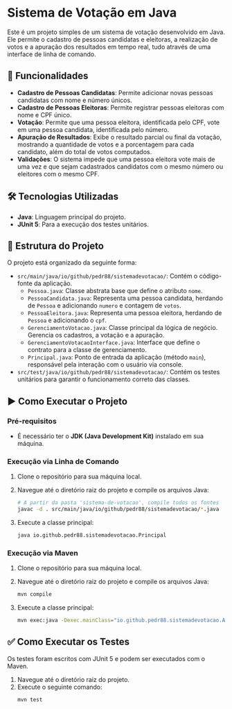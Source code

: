 # Sistema de Votação em Java

Este é um projeto simples de um sistema de votação desenvolvido em Java. Ele permite o cadastro de pessoas candidatas e eleitoras, a realização de votos e a apuração dos resultados em tempo real, tudo através de uma interface de linha de comando.

## 🚀 Funcionalidades

-   **Cadastro de Pessoas Candidatas**: Permite adicionar novas pessoas candidatas com nome e número únicos.
-   **Cadastro de Pessoas Eleitoras**: Permite registrar pessoas eleitoras com nome e CPF único.
-   **Votação**: Permite que uma pessoa eleitora, identificada pelo CPF, vote em uma pessoa candidata, identificada pelo número.
-   **Apuração de Resultados**: Exibe o resultado parcial ou final da votação, mostrando a quantidade de votos e a porcentagem para cada candidato, além do total de votos computados.
-   **Validações**: O sistema impede que uma pessoa eleitora vote mais de uma vez e que sejam cadastrados candidatos com o mesmo número ou eleitores com o mesmo CPF.

## 🛠️ Tecnologias Utilizadas

-   **Java**: Linguagem principal do projeto.
-   **JUnit 5**: Para a execução dos testes unitários.

## 📂 Estrutura do Projeto

O projeto está organizado da seguinte forma:

-   `src/main/java/io/github/pedr88/sistemadevotacao/`: Contém o código-fonte da aplicação.
    -   `Pessoa.java`: Classe abstrata base que define o atributo `nome`.
    -   `PessoaCandidata.java`: Representa uma pessoa candidata, herdando de `Pessoa` e adicionando `numero` e contagem de `votos`.
    -   `PessoaEleitora.java`: Representa uma pessoa eleitora, herdando de `Pessoa` e adicionando o `cpf`.
    -   `GerenciamentoVotacao.java`: Classe principal da lógica de negócio. Gerencia os cadastros, a votação e a apuração.
    -   `GerenciamentoVotacaoInterface.java`: Interface que define o contrato para a classe de gerenciamento.
    -   `Principal.java`: Ponto de entrada da aplicação (método `main`), responsável pela interação com o usuário via console.
-   `src/test/java/io/github/pedr88/sistemadevotacao/`: Contém os testes unitários para garantir o funcionamento correto das classes.

## ▶️ Como Executar o Projeto

### Pré-requisitos

-   É necessário ter o **JDK (Java Development Kit)** instalado em sua máquina.

### Execução via Linha de Comando

1.  Clone o repositório para sua máquina local.

2.  Navegue até o diretório raiz do projeto e compile os arquivos Java:
    ```bash
    # A partir da pasta 'sistema-de-votacao', compile todos os fontes
    javac -d . src/main/java/io/github/pedr88/sistemadevotacao/*.java
    ```

3.  Execute a classe principal:
    ```bash
    java io.github.pedr88.sistemadevotacao.Principal
    ```

### Execução via Maven

1.  Clone o repositório para sua máquina local.

2.  Navegue até o diretório raiz do projeto e compile os arquivos Java:
    ```bash
    mvn compile
    ```

3.  Execute a classe principal:
    ```bash
    mvn exec:java -Dexec.mainClass="io.github.pedr88.sistemadevotacao.App"
    ```

## ✅ Como Executar os Testes

Os testes foram escritos com JUnit 5 e podem ser executados com o Maven.

1.  Navegue até o diretório raiz do projeto.
2.  Execute o seguinte comando:
    ```bash
    mvn test
    ```

